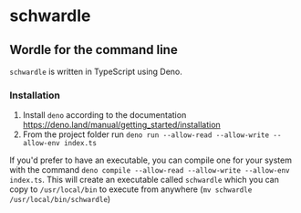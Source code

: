 # schwardle
## Wordle for the command line

`schwardle` is written in TypeScript using Deno.

### Installation

1. Install `deno` according to the documentation https://deno.land/manual/getting_started/installation
2. From the project folder run `deno run --allow-read --allow-write --allow-env index.ts`

If you'd prefer to have an executable, you can compile one for your system with the command `deno compile --allow-read --allow-write --allow-env index.ts`. This will create an executable called `schwardle` which you can copy to `/usr/local/bin` to execute from anywhere (`mv schwardle /usr/local/bin/schwardle`)
